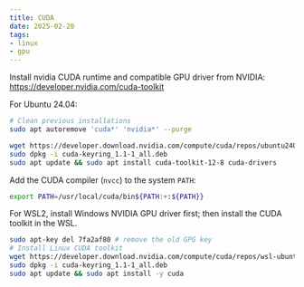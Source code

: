 ```yaml
---
title: CUDA
date: 2025-02-20
tags:
- linux
- gpu
---
```


Install nvidia CUDA runtime and compatible GPU driver from NVIDIA: https://developer.nvidia.com/cuda-toolkit

For Ubuntu 24.04:

```bash
# Clean previous installations
sudo apt autoremove 'cuda*' 'nvidia*' --purge
```

```sh
wget https://developer.download.nvidia.com/compute/cuda/repos/ubuntu2404/x86_64/cuda-keyring_1.1-1_all.deb
sudo dpkg -i cuda-keyring_1.1-1_all.deb
sudo apt update && sudo apt install cuda-toolkit-12-8 cuda-drivers
```

Add the CUDA compiler (`nvcc`) to the system `PATH`:

```sh title="~/.profile"
export PATH=/usr/local/cuda/bin${PATH:+:${PATH}}
```

For WSL2, install Windows NVIDIA GPU driver first; then install the CUDA toolkit in the WSL.

```sh
sudo apt-key del 7fa2af80 # remove the old GPG key
# Install Linux CUDA toolkit
wget https://developer.download.nvidia.com/compute/cuda/repos/wsl-ubuntu/x86_64/cuda-keyring_1.1-1_all.deb
sudo dpkg -i cuda-keyring_1.1-1_all.deb
sudo apt update && sudo apt install -y cuda
```
